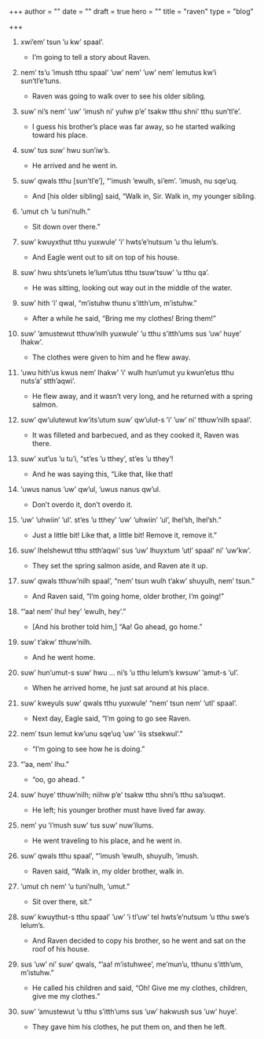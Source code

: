 +++
author = ""
date = ""
draft = true
hero = ""
title = "raven"
type = "blog"

+++
1. xwi’em’ tsun ’u kw’ spaal’.
	- I’m going to tell a story about Raven.

1. nem’ ts’u ’imush tthu spaal’ ’uw’ nem’ ’uw’ nem’ lemutus kw’i sun’tl’e’tuns.
	- Raven was going to walk over to see his older sibling.

1. suw’ ni’s nem’ ’uw’ ’imush ni’ yuhw p’e’ tsakw tthu shni’ tthu sun’tl’e’.
	- I guess his brother’s place was far away, so he started walking toward his place.

1. suw’ tus suw’ hwu sun’iw’s.
	- He arrived and he went in.

1. suw’ qwals tthu [sun’tl’e’], “’imush ’ewulh, si’em’. ’imush, nu sqe’uq.
	- And [his older sibling] said, “Walk in, Sir. Walk in, my younger sibling.

1. ’umut ch ’u tuni’nulh.”
	- Sit down over there.”

1. suw’ kwuyxthut tthu yuxwule’ ’i’ hwts’e’nutsum ’u thu lelum’s.
	- And Eagle went out to sit on top of his house.

1. suw’ hwu shts’unets le’lum’utus tthu tsuw’tsuw’ ’u tthu qa’.
	- He was sitting, looking out way out in the middle of  the water.

1. suw’ hith ’i’ qwal, “m’istuhw thunu s’itth’um, m’istuhw.”
	- After a while he said, “Bring me my clothes! Bring them!”

1. suw’ ’amustewut tthuw’nilh yuxwule’ ’u tthu s’itth’ums sus ’uw’ huye’ lhakw’.
	- The clothes were given to him and he flew away.

1. ’uwu hith’us kwus nem’ lhakw’ ’i’ wulh hun’umut yu kwun’etus tthu nuts’a’ stth’aqwi’.
	- He flew away, and it wasn’t very long, and he returned with a spring 	salmon.

1. suw’ qw’ulutewut kw’its’utum suw’ qw’ulut-s ’i’ ’uw’ ni’ tthuw’nilh spaal’.
	- It was filleted and barbecued, and as they cooked it, Raven was there.

1. suw’ xut’us ’u tu’i, “st’es ’u tthey’, st’es ’u tthey’!
	- And he was saying this,  “Like that, like that!

1. ’uwus nanus ’uw’ qw’ul, ’uwus nanus qw’ul.
	- Don’t overdo it, don’t overdo it.

1. ’uw’ ’uhwiin’ ’ul’. st’es ’u tthey’ ’uw’ ’uhwiin’ ’ul’, lhel’sh, lhel’sh.”
	- Just a little bit! Like that, a little bit! Remove it, remove it.”

1. suw’ lhelshewut tthu stth’aqwi’ sus ’uw’ lhuyxtum ’utl’ spaal’ ni’ ’uw’kw’.
	- They set the spring salmon aside, and Raven ate it up.

1. suw’ qwals tthuw’nilh spaal’, “nem’ tsun wulh t’akw’ shuyulh, nem’ tsun.”
	- And Raven said, “I’m going home, older brother, I’m going!”

1. “’aa! nem’ lhu! hey’ ’ewulh, hey’.”
	- [And his brother told him,] “Aa! Go ahead, go home.”

1. suw’ t’akw’ tthuw’nilh.
	- And he went home.

1. suw’ hun’umut-s suw’ hwu ...  ni’s ’u tthu lelum’s kwsuw’ ’amut-s ’ul’.
	- When he arrived home, he just sat around at his place.

1. suw’ kweyuls suw’ qwals tthu yuxwule’ “nem’ tsun nem’ ’utl’ spaal’.
	- Next day, Eagle said, “I’m going to go see Raven.

1. nem’ tsun lemut kw’unu sqe’uq ’uw’ ’iis stsekwul’.”
	- “I’m going to see how he is doing.”

1. “’aa, nem’ lhu.”
	- “oo, go ahead. ”

1. suw’ huye’ tthuw’nilh; niihw p’e’ tsakw tthu shni’s tthu sa’suqwt.
	- He left; his younger brother must have lived far away.

1. nem’ yu ’i’mush suw’ tus suw’ nuw’ilums.
	- He went traveling to his place, and he went in.

1. suw’ qwals tthu spaal’, “’imush ’ewulh, shuyulh, ’imush.
	- Raven said, “Walk in, my older brother, walk in.

1. ’umut ch nem’ ’u tuni’nulh, ’umut.”
	- Sit over there, sit.”

1. suw’ kwuythut-s tthu spaal’ ’uw’ ’i tl’uw’ tel hwts’e’nutsum ’u tthu swe’s lelum’s.
	- And Raven decided to copy his brother, so he went and sat on the roof of his house.

1. sus ’uw’ ni’ suw’ qwals, “’aa! m’istuhwee’, me’mun’u, tthunu s’itth’um, m’istuhw.”
	- He called his children and said, “Oh! Give me my clothes, children, give me my clothes.”

1. suw’ ’amustewut ’u tthu s’itth’ums sus ’uw’ hakwush sus ’uw’ huye’.
	- 	They gave him his clothes, he put them on, and then he left.